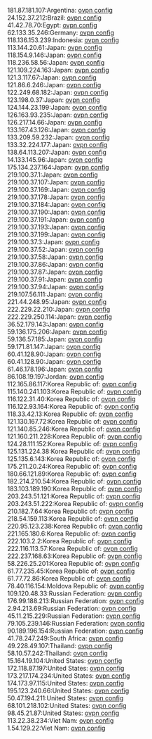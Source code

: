 181.87.181.107:Argentina: [ovpn config](vpn/181_87_181_107.ovpn)  
24.152.37.212:Brazil: [ovpn config](vpn/24_152_37_212.ovpn)  
41.42.78.70:Egypt: [ovpn config](vpn/41_42_78_70.ovpn)  
62.133.35.246:Germany: [ovpn config](vpn/62_133_35_246.ovpn)  
118.136.153.239:Indonesia: [ovpn config](vpn/118_136_153_239.ovpn)  
113.144.20.61:Japan: [ovpn config](vpn/113_144_20_61.ovpn)  
118.154.9.146:Japan: [ovpn config](vpn/118_154_9_146.ovpn)  
118.236.58.56:Japan: [ovpn config](vpn/118_236_58_56.ovpn)  
121.109.224.163:Japan: [ovpn config](vpn/121_109_224_163.ovpn)  
121.3.117.67:Japan: [ovpn config](vpn/121_3_117_67.ovpn)  
121.86.6.246:Japan: [ovpn config](vpn/121_86_6_246.ovpn)  
122.249.68.182:Japan: [ovpn config](vpn/122_249_68_182.ovpn)  
123.198.0.37:Japan: [ovpn config](vpn/123_198_0_37.ovpn)  
124.144.23.199:Japan: [ovpn config](vpn/124_144_23_199.ovpn)  
126.163.93.235:Japan: [ovpn config](vpn/126_163_93_235.ovpn)  
126.217.14.66:Japan: [ovpn config](vpn/126_217_14_66.ovpn)  
133.167.43.126:Japan: [ovpn config](vpn/133_167_43_126.ovpn)  
133.209.59.232:Japan: [ovpn config](vpn/133_209_59_232.ovpn)  
133.32.224.177:Japan: [ovpn config](vpn/133_32_224_177.ovpn)  
138.64.113.207:Japan: [ovpn config](vpn/138_64_113_207.ovpn)  
14.133.145.96:Japan: [ovpn config](vpn/14_133_145_96.ovpn)  
175.134.237.164:Japan: [ovpn config](vpn/175_134_237_164.ovpn)  
219.100.37.1:Japan: [ovpn config](vpn/219_100_37_1.ovpn)  
219.100.37.107:Japan: [ovpn config](vpn/219_100_37_107.ovpn)  
219.100.37.169:Japan: [ovpn config](vpn/219_100_37_169.ovpn)  
219.100.37.178:Japan: [ovpn config](vpn/219_100_37_178.ovpn)  
219.100.37.184:Japan: [ovpn config](vpn/219_100_37_184.ovpn)  
219.100.37.190:Japan: [ovpn config](vpn/219_100_37_190.ovpn)  
219.100.37.191:Japan: [ovpn config](vpn/219_100_37_191.ovpn)  
219.100.37.193:Japan: [ovpn config](vpn/219_100_37_193.ovpn)  
219.100.37.199:Japan: [ovpn config](vpn/219_100_37_199.ovpn)  
219.100.37.3:Japan: [ovpn config](vpn/219_100_37_3.ovpn)  
219.100.37.52:Japan: [ovpn config](vpn/219_100_37_52.ovpn)  
219.100.37.58:Japan: [ovpn config](vpn/219_100_37_58.ovpn)  
219.100.37.86:Japan: [ovpn config](vpn/219_100_37_86.ovpn)  
219.100.37.87:Japan: [ovpn config](vpn/219_100_37_87.ovpn)  
219.100.37.91:Japan: [ovpn config](vpn/219_100_37_91.ovpn)  
219.100.37.94:Japan: [ovpn config](vpn/219_100_37_94.ovpn)  
219.107.56.111:Japan: [ovpn config](vpn/219_107_56_111.ovpn)  
221.44.248.95:Japan: [ovpn config](vpn/221_44_248_95.ovpn)  
222.229.22.210:Japan: [ovpn config](vpn/222_229_22_210.ovpn)  
222.229.250.114:Japan: [ovpn config](vpn/222_229_250_114.ovpn)  
36.52.179.143:Japan: [ovpn config](vpn/36_52_179_143.ovpn)  
59.136.175.206:Japan: [ovpn config](vpn/59_136_175_206.ovpn)  
59.136.57.185:Japan: [ovpn config](vpn/59_136_57_185.ovpn)  
59.171.81.147:Japan: [ovpn config](vpn/59_171_81_147.ovpn)  
60.41.128.90:Japan: [ovpn config](vpn/60_41_128_90.ovpn)  
60.41.128.90:Japan: [ovpn config](vpn/60_41_128_90.ovpn)  
61.46.178.196:Japan: [ovpn config](vpn/61_46_178_196.ovpn)  
86.108.19.197:Jordan: [ovpn config](vpn/86_108_19_197.ovpn)  
112.165.86.117:Korea Republic of: [ovpn config](vpn/112_165_86_117.ovpn)  
115.140.241.103:Korea Republic of: [ovpn config](vpn/115_140_241_103.ovpn)  
116.122.31.40:Korea Republic of: [ovpn config](vpn/116_122_31_40.ovpn)  
116.122.93.164:Korea Republic of: [ovpn config](vpn/116_122_93_164.ovpn)  
118.33.42.13:Korea Republic of: [ovpn config](vpn/118_33_42_13.ovpn)  
121.130.167.72:Korea Republic of: [ovpn config](vpn/121_130_167_72.ovpn)  
121.140.85.246:Korea Republic of: [ovpn config](vpn/121_140_85_246.ovpn)  
121.160.211.228:Korea Republic of: [ovpn config](vpn/121_160_211_228.ovpn)  
124.28.111.152:Korea Republic of: [ovpn config](vpn/124_28_111_152.ovpn)  
125.131.224.38:Korea Republic of: [ovpn config](vpn/125_131_224_38.ovpn)  
125.135.6.143:Korea Republic of: [ovpn config](vpn/125_135_6_143.ovpn)  
175.211.20.24:Korea Republic of: [ovpn config](vpn/175_211_20_24.ovpn)  
180.66.121.89:Korea Republic of: [ovpn config](vpn/180_66_121_89.ovpn)  
182.214.210.54:Korea Republic of: [ovpn config](vpn/182_214_210_54.ovpn)  
183.103.189.190:Korea Republic of: [ovpn config](vpn/183_103_189_190.ovpn)  
203.243.51.121:Korea Republic of: [ovpn config](vpn/203_243_51_121.ovpn)  
203.243.51.222:Korea Republic of: [ovpn config](vpn/203_243_51_222.ovpn)  
210.182.7.64:Korea Republic of: [ovpn config](vpn/210_182_7_64.ovpn)  
218.54.159.113:Korea Republic of: [ovpn config](vpn/218_54_159_113.ovpn)  
220.95.123.238:Korea Republic of: [ovpn config](vpn/220_95_123_238.ovpn)  
221.165.180.6:Korea Republic of: [ovpn config](vpn/221_165_180_6.ovpn)  
222.103.2.2:Korea Republic of: [ovpn config](vpn/222_103_2_2.ovpn)  
222.116.113.57:Korea Republic of: [ovpn config](vpn/222_116_113_57.ovpn)  
222.237.168.63:Korea Republic of: [ovpn config](vpn/222_237_168_63.ovpn)  
58.226.25.201:Korea Republic of: [ovpn config](vpn/58_226_25_201.ovpn)  
61.77.235.45:Korea Republic of: [ovpn config](vpn/61_77_235_45.ovpn)  
61.77.72.86:Korea Republic of: [ovpn config](vpn/61_77_72_86.ovpn)  
78.40.116.154:Moldova Republic of: [ovpn config](vpn/78_40_116_154.ovpn)  
109.120.48.33:Russian Federation: [ovpn config](vpn/109_120_48_33.ovpn)  
176.99.188.213:Russian Federation: [ovpn config](vpn/176_99_188_213.ovpn)  
2.94.213.69:Russian Federation: [ovpn config](vpn/2_94_213_69.ovpn)  
45.11.215.229:Russian Federation: [ovpn config](vpn/45_11_215_229.ovpn)  
79.105.239.146:Russian Federation: [ovpn config](vpn/79_105_239_146.ovpn)  
90.189.196.154:Russian Federation: [ovpn config](vpn/90_189_196_154.ovpn)  
41.78.247.249:South Africa: [ovpn config](vpn/41_78_247_249.ovpn)  
49.228.49.107:Thailand: [ovpn config](vpn/49_228_49_107.ovpn)  
58.10.57.242:Thailand: [ovpn config](vpn/58_10_57_242.ovpn)  
15.164.19.104:United States: [ovpn config](vpn/15_164_19_104.ovpn)  
172.118.87.197:United States: [ovpn config](vpn/172_118_87_197.ovpn)  
173.217.174.234:United States: [ovpn config](vpn/173_217_174_234.ovpn)  
174.173.97.115:United States: [ovpn config](vpn/174_173_97_115.ovpn)  
195.123.240.66:United States: [ovpn config](vpn/195_123_240_66.ovpn)  
50.47.194.211:United States: [ovpn config](vpn/50_47_194_211.ovpn)  
68.101.218.102:United States: [ovpn config](vpn/68_101_218_102.ovpn)  
98.45.21.87:United States: [ovpn config](vpn/98_45_21_87.ovpn)  
113.22.38.234:Viet Nam: [ovpn config](vpn/113_22_38_234.ovpn)  
1.54.129.22:Viet Nam: [ovpn config](vpn/1_54_129_22.ovpn)  
